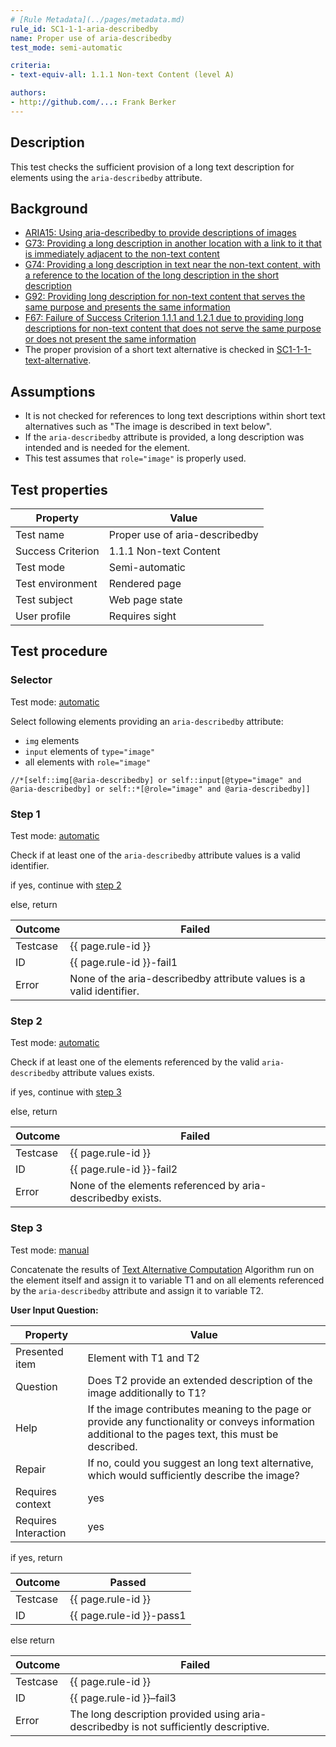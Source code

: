 ```yaml
---
# [Rule Metadata](../pages/metadata.md)
rule_id: SC1-1-1-aria-describedby
name: Proper use of aria-describedby
test_mode: semi-automatic

criteria:
- text-equiv-all: 1.1.1 Non-text Content (level A)

authors:
- http://github.com/...: Frank Berker
---
```


## Description

This test checks the sufficient provision of a long text description for elements using the `aria-describedby` attribute.

## Background

- [ARIA15: Using aria-describedby to provide descriptions of images](http://www.w3.org/TR/2014/NOTE-WCAG20-TECHS-20140916/ARIA15)
- [G73: Providing a long description in another location with a link to it that is immediately adjacent to the non-text content](http://www.w3.org/TR/2014/NOTE-WCAG20-TECHS-20140916/G73)
- [G74: Providing a long description in text near the non-text content, with a reference to the location of the long description in the short description](http://www.w3.org/TR/2014/NOTE-WCAG20-TECHS-20140916/G74)
- [G92: Providing long description for non-text content that serves the same purpose and presents the same information](http://www.w3.org/TR/2014/NOTE-WCAG20-TECHS-20140916/G92)
- [F67: Failure of Success Criterion 1.1.1 and 1.2.1 due to providing long descriptions for non-text content that does not serve the same purpose or does not present the same information](http://www.w3.org/TR/2014/NOTE-WCAG20-TECHS-20140916/F67)
- The proper provision of a short text alternative is checked in [SC1-1-1-text-alternative](SC1-1-1-text-alternative.html).

## Assumptions

- It is not checked for references to long text descriptions within short text alternatives such as "The image is described in text below".
- If the `aria-describedby` attribute is provided, a long description was intended and is needed for the element.
- This test assumes that `role="image"` is properly used.

## Test properties

| Property          | Value
|-------------------|----
| Test name         | Proper use of aria-describedby
| Success Criterion | 1.1.1 Non-text Content
| Test mode         | Semi-automatic
| Test environment  | Rendered page
| Test subject      | Web page state
| User profile      | Requires sight

## Test procedure

### Selector

Test mode: [automatic][AUTO]

Select following elements providing an `aria-describedby` attribute:

- `img` elements
- `input` elements of `type="image"`
- all elements with `role="image"`

````
//*[self::img[@aria-describedby] or self::input[@type="image" and @aria-describedby] or self::*[@role="image" and @aria-describedby]]
````

### Step 1

Test mode: [automatic][AUTO]

Check if at least one of the `aria-describedby` attribute values is a valid identifier.

if yes, continue with [step 2](#step-2)

else, return

| Outcome  | Failed
|----------|-----
| Testcase | {{ page.rule-id }}
| ID       | {{ page.rule-id }}-fail1
| Error    | None of the aria-describedby attribute values is a valid identifier.

### Step 2

Test mode: [automatic][AUTO]

Check if at least one of the elements referenced by the valid `aria-describedby` attribute values exists.

if yes, continue with [step 3](#step-3)

else, return

| Outcome  | Failed
|----------|-----
| Testcase | {{ page.rule-id }}
| ID       | {{ page.rule-id }}-fail2
| Error    | None of the elements referenced by aria-describedby exists.

### Step 3

Test mode: [manual][MANUAL]

Concatenate the results of [Text Alternative Computation][TXTALT] Algorithm run on the element itself and assign it to variable T1 and on all elements referenced by the `aria-describedby` attribute and assign it to variable T2.

**User Input Question:**

| Property             | Value
|----------------------|---------
| Presented item       | Element with T1 and T2
| Question             | Does T2 provide an extended description of the image additionally to T1?
| Help                 | If the image contributes meaning to the page or provide any functionality or conveys information additional to the pages text, this must be described.
| Repair               | If no, could you suggest an long text alternative, which would sufficiently describe the image?
| Requires context     | yes
| Requires Interaction | yes

if yes, return

| Outcome  | Passed
|----------|-----
| Testcase | {{ page.rule-id }}
| ID       | {{ page.rule-id }}-pass1

else return

| Outcome  | Failed
|----------|-----
| Testcase | {{ page.rule-id }}
| ID       | {{ page.rule-id }}–fail3
| Error    | The long description provided using aria-describedby is not sufficiently descriptive.

[AUTO]: ../pages/test-modes.html#automatic
[MANUAL]: ../pages/test-modes.html#manual
[TXTALT]: ../pages/TXTALT.html